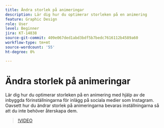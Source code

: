 ```yaml
---
title: Ändra storlek på animeringar
description: Lär dig hur du optimerar storleken på en animering
feature: Graphic Design
role: User
level: Beginner
jira: KT-14838
source-git-commit: 409e067ded1abd3bdf5b7bedc7616112b4589a60
workflow-type: tm+mt
source-wordcount: '55'
ht-degree: 0%

---
```


# Ändra storlek på animeringar

Lär dig hur du optimerar storleken på en animering med hjälp av de inbyggda förinställningarna för inlägg på sociala medier som Instagram. Oavsett hur du ändrar storlek på animeringarna bevaras inställningarna så att du inte behöver återskapa dem.

>[!VIDEO](https://video.tv.adobe.com/v/3426984?quality=12&learn=on&hidetitle=true)
